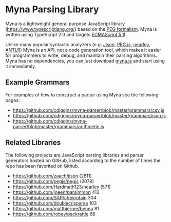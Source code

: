 # Myna Parsing Library

Myna is a lightweight general purpose JavaScript library (https://www.typescriptlang.org/) based on the [PEG formalism](http://bford.info/pub/lang/peg). Myna is written using TypeScript 2.0 and targets [ECMAScript 5.1](https://www.ecma-international.org/ecma-262/5.1/)). 

Unlike many popular syntactic analyzers (e.g. [Jison](http://jison.org/), [PEG.js](https://pegjs.org/), [nearley](http://nearley.js.org/), [ANTLR](http://www.antlr.org/)) Myna is an API, not a code generation tool, which makes it easier for programmers to write, debug, and maintain their parsing algorithms. Myna has no dependencies, you can just download [myna.js](https://github.com/cdiggins/myna-parser/raw/master/myna.js) and start using it immediately.

## Example Grammars 
For examples of how to construct a parser using Myna see the following pages:

- https://github.com/cdiggins/myna-parser/blob/master/grammars/csv.js
- https://github.com/cdiggins/myna-parser/blob/master/grammars/json.js
- https://github.com/cdiggins/myna-parser/blob/master/grammars/arithmetic.js

## Related Libraries
The following projects are JavaScript parsing libraries and parser generators hosted on GitHub, listed according to the number of times the repo has been favorited on Github.

- https://github.com/zaach/jison (2611)
- https://github.com/pegjs/pegjs (2078)
- https://github.com/Hardmath123/nearley (571)
- https://github.com/jneen/parsimmon 413
- https://github.com/SAP/chevrotain 304
- https://github.com/doublec/jsparse 103
- https://github.com/mattbierner/bennu 81
- https://github.com/robey/packrattle 66
